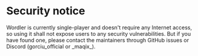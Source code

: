 # Security notice

Wordler is currently single-player and doesn't require any Internet access,
so using it shall not expose users to any security vulnerabilities. But if you
have found one, please contact the maintainers through GitHub issues or
Discord (gorciu_official or \_maqix\_).